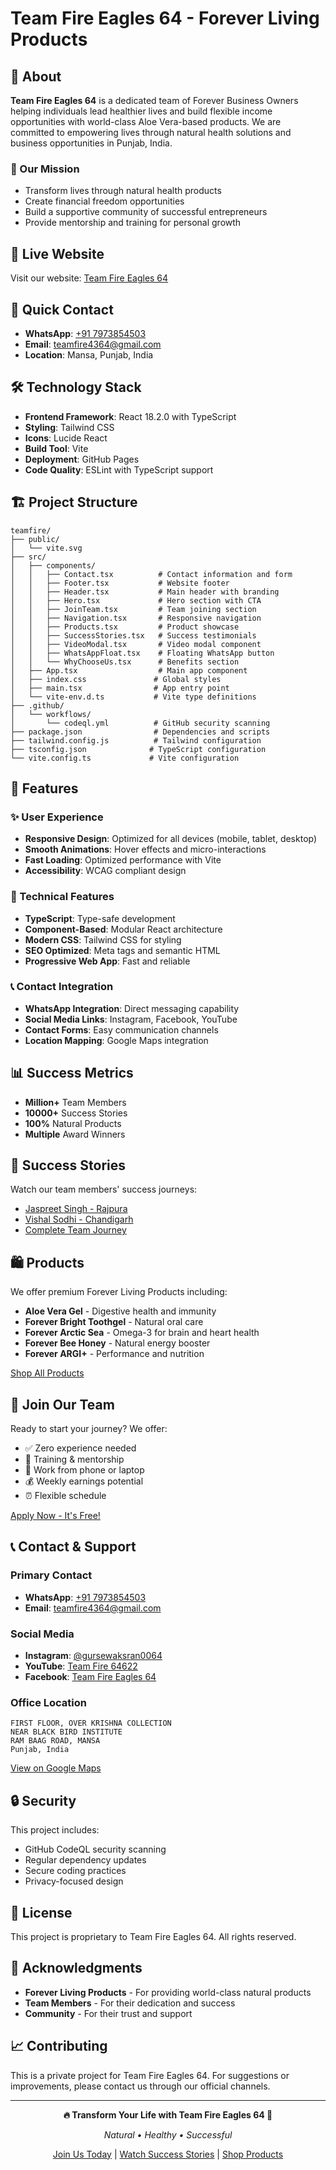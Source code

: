 # Team Fire Eagles 64 - Forever Living Products

## 🌟 About

**Team Fire Eagles 64** is a dedicated team of Forever Business Owners helping individuals lead healthier lives and build flexible income opportunities with world-class Aloe Vera-based products. We are committed to empowering lives through natural health solutions and business opportunities in Punjab, India.

### 🎯 Our Mission
- Transform lives through natural health products
- Create financial freedom opportunities
- Build a supportive community of successful entrepreneurs
- Provide mentorship and training for personal growth

## 🚀 Live Website

Visit our website: [Team Fire Eagles 64](https://amninderprinxe.github.io/teamfire)

## 📱 Quick Contact

- **WhatsApp**: [+91 7973854503](https://wa.me/917973854503)
- **Email**: teamfire4364@gmail.com
- **Location**: Mansa, Punjab, India

## 🛠️ Technology Stack

- **Frontend Framework**: React 18.2.0 with TypeScript
- **Styling**: Tailwind CSS
- **Icons**: Lucide React
- **Build Tool**: Vite
- **Deployment**: GitHub Pages
- **Code Quality**: ESLint with TypeScript support

## 🏗️ Project Structure

```
teamfire/
├── public/
│   └── vite.svg
├── src/
│   ├── components/
│   │   ├── Contact.tsx          # Contact information and form
│   │   ├── Footer.tsx           # Website footer
│   │   ├── Header.tsx           # Main header with branding
│   │   ├── Hero.tsx             # Hero section with CTA
│   │   ├── JoinTeam.tsx         # Team joining section
│   │   ├── Navigation.tsx       # Responsive navigation
│   │   ├── Products.tsx         # Product showcase
│   │   ├── SuccessStories.tsx   # Success testimonials
│   │   ├── VideoModal.tsx       # Video modal component
│   │   ├── WhatsAppFloat.tsx    # Floating WhatsApp button
│   │   └── WhyChooseUs.tsx      # Benefits section
│   ├── App.tsx                  # Main app component
│   ├── index.css               # Global styles
│   ├── main.tsx                # App entry point
│   └── vite-env.d.ts           # Vite type definitions
├── .github/
│   └── workflows/
│       └── codeql.yml          # GitHub security scanning
├── package.json                # Dependencies and scripts
├── tailwind.config.js          # Tailwind configuration
├── tsconfig.json              # TypeScript configuration
└── vite.config.ts             # Vite configuration
```

## 🎨 Features

### ✨ User Experience
- **Responsive Design**: Optimized for all devices (mobile, tablet, desktop)
- **Smooth Animations**: Hover effects and micro-interactions
- **Fast Loading**: Optimized performance with Vite
- **Accessibility**: WCAG compliant design

### 🔧 Technical Features
- **TypeScript**: Type-safe development
- **Component-Based**: Modular React architecture
- **Modern CSS**: Tailwind CSS for styling
- **SEO Optimized**: Meta tags and semantic HTML
- **Progressive Web App**: Fast and reliable

### 📞 Contact Integration
- **WhatsApp Integration**: Direct messaging capability
- **Social Media Links**: Instagram, Facebook, YouTube
- **Contact Forms**: Easy communication channels
- **Location Mapping**: Google Maps integration

## 📊 Success Metrics

- **Million+** Team Members
- **10000+** Success Stories
- **100%** Natural Products
- **Multiple** Award Winners

## 🎥 Success Stories

Watch our team members' success journeys:
- [Jaspreet Singh - Rajpura](https://youtu.be/cPrmWgJgrkI)
- [Vishal Sodhi - Chandigarh](https://youtu.be/hTzsavsvIk0)
- [Complete Team Journey](https://youtu.be/J07mEBp6f9c)

## 🛍️ Products

We offer premium Forever Living Products including:
- **Aloe Vera Gel** - Digestive health and immunity
- **Forever Bright Toothgel** - Natural oral care
- **Forever Arctic Sea** - Omega-3 for brain and heart health
- **Forever Bee Honey** - Natural energy booster
- **Forever ARGI+** - Performance and nutrition

[Shop All Products](https://www.aloestoreindia.in/)

## 🤝 Join Our Team

Ready to start your journey? We offer:
- ✅ Zero experience needed
- 👥 Training & mentorship
- 📱 Work from phone or laptop
- 💰 Weekly earnings potential
- ⏰ Flexible schedule

[Apply Now - It's Free!](https://docs.google.com/forms/d/1kjGJdQtLMaWWsy0EXhlWZJx2vI0U9NE5hjJ9QTv9PoA/edit)

## 📞 Contact & Support

### Primary Contact
- **WhatsApp**: [+91 7973854503](https://wa.me/917973854503)
- **Email**: teamfire4364@gmail.com

### Social Media
- **Instagram**: [@gursewaksran0064](https://www.instagram.com/gursewaksran0064/)
- **YouTube**: [Team Fire 64622](https://www.youtube.com/@TeamFire64622)
- **Facebook**: [Team Fire Eagles 64](https://www.facebook.com/)

### Office Location
```
FIRST FLOOR, OVER KRISHNA COLLECTION
NEAR BLACK BIRD INSTITUTE
RAM BAAG ROAD, MANSA
Punjab, India
```
[View on Google Maps](https://maps.app.goo.gl/vXBhqhjgwd6uyHfa7)

## 🔒 Security

This project includes:
- GitHub CodeQL security scanning
- Regular dependency updates
- Secure coding practices
- Privacy-focused design

## 📄 License

This project is proprietary to Team Fire Eagles 64. All rights reserved.

## 🙏 Acknowledgments

- **Forever Living Products** - For providing world-class natural products
- **Team Members** - For their dedication and success
- **Community** - For their trust and support

## 📈 Contributing

This is a private project for Team Fire Eagles 64. For suggestions or improvements, please contact us through our official channels.

---

<div align="center">

**🔥 Transform Your Life with Team Fire Eagles 64 🦅**

*Natural • Healthy • Successful*

[Join Us Today](https://wa.me/917973854503) | [Watch Success Stories](https://youtu.be/J07mEBp6f9c) | [Shop Products](https://www.aloestoreindia.in/)

</div>